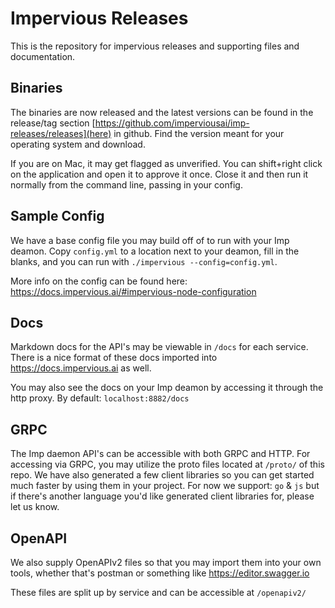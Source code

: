 # Impervious Releases

This is the repository for impervious releases and supporting files and documentation.

## Binaries

The binaries are now released and the latest versions can be found in the release/tag section [https://github.com/imperviousai/imp-releases/releases](here) in github. Find the version meant for your operating system and download. 

If you are on Mac, it may get flagged as unverified. You can shift+right click on the application and open it to approve it once. Close it and then run it normally from the command line, passing in your config.

## Sample Config 

We have a base config file you may build off of to run with your Imp deamon. Copy `config.yml` to a location next to your deamon, fill in the blanks, and you can run with `./impervious --config=config.yml`.

More info on the config can be found here: https://docs.impervious.ai/#impervious-node-configuration 

## Docs

Markdown docs for the API's may be viewable in `/docs` for each service. There is a nice format of these docs imported into https://docs.impervious.ai as well.

You may also see the docs on your Imp deamon by accessing it through the http proxy. By default: `localhost:8882/docs`

## GRPC 

The Imp daemon API's can be accessible with both GRPC and HTTP. For accessing via GRPC, you may utilize the proto files located at `/proto/` of this repo. We have also generated a few client libraries so you can get started much faster by using them in your project. For now we support: `go` & `js` but if there's another language you'd like generated client libraries for, please let us know.

## OpenAPI

We also supply OpenAPIv2 files so that you may import them into your own tools, whether that's postman or something like https://editor.swagger.io

These files are split up by service and can be accessible at `/openapiv2/`
